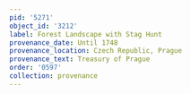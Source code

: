```yaml
---
pid: '5271'
object_id: '3212'
label: Forest Landscape with Stag Hunt
provenance_date: Until 1748
provenance_location: Czech Republic, Prague
provenance_text: Treasury of Prague
order: '0597'
collection: provenance
---
```

